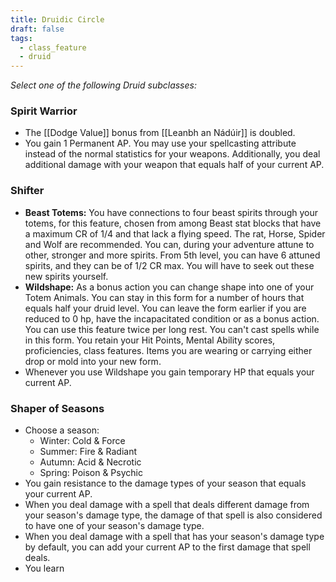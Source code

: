 ```yaml
---
title: Druidic Circle
draft: false
tags:
  - class_feature
  - druid
---
```

*Select one of the following Druid subclasses:*

### Spirit Warrior
- The [[Dodge Value]] bonus from [[Leanbh an Nádúir]] is doubled.
- You gain 1 Permanent AP. You may use your spellcasting attribute instead of the normal statistics for your weapons. Additionally, you deal additional damage with your weapon that equals half of your current AP.

### Shifter
- **Beast Totems:** You have connections to four beast spirits through your totems, for this feature, chosen from among Beast stat blocks that have a maximum CR of 1/4 and that lack a flying speed. The rat, Horse, Spider and Wolf are recommended. You can, during your adventure attune to other, stronger and more spirits. From 5th level, you can have 6 attuned spirits, and they can be of 1/2 CR max. You will have to seek out these new spirits yourself.
- **Wildshape:** As a bonus action you can change shape into one of your Totem Animals. You can stay in this form for a number of hours that equals half your druid level. You can leave the form earlier if you are reduced to 0 hp, have the incapacitated condition or as a bonus action.
  You can use this feature twice per long rest.
  You can't cast spells while in this form.
  You retain your Hit Points, Mental Ability scores, proficiencies, class features.
  Items you are wearing or carrying either drop or mold into your new form.
- Whenever you use Wildshape you gain temporary HP that equals your current AP.

### Shaper of Seasons
- Choose a season:
	- Winter: Cold & Force
	- Summer: Fire & Radiant
	- Autumn: Acid & Necrotic
	- Spring: Poison & Psychic
- You gain resistance to the damage types of your season that equals your current AP.
- When you deal damage with a spell that deals different damage from your season's damage type, the damage of that spell is also considered to have one of your season's damage type.
- When you deal damage with a spell that has your season's damage type by default, you can add your current AP to the first damage that spell deals.
- You learn 